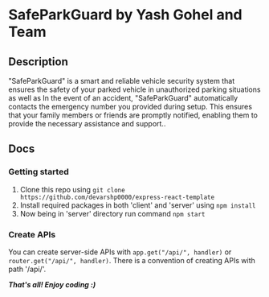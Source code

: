 # SafeParkGuard by Yash Gohel and Team

## Description

"SafeParkGuard" is a smart and reliable vehicle security system that ensures the safety of your parked vehicle in unauthorized parking situations as well as In the event of an accident, "SafeParkGuard" automatically contacts the emergency number you provided during setup. This ensures that your family members or friends are promptly notified, enabling them to provide the necessary assistance and support..

## Docs

### Getting started

1. Clone this repo using `git clone https://github.com/devarshp0000/express-react-template`
2. Install required packages in both 'client' and 'server' using `npm install`
3. Now being in 'server' directory run command `npm start`

### Create APIs

You can create server-side APIs with `app.get("/api/", handler)` or `router.get("/api/", handler)`. There is a convention of creating APIs with path '/api/'.

*__That's all! Enjoy coding :)__*
